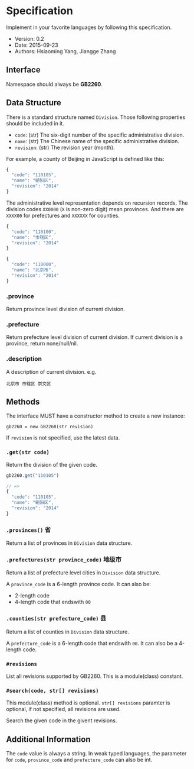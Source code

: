 # Specification

Implement in your favorite languages by following this specification.

* Version: 0.2
* Date: 2015-09-23
* Authors: Hsiaoming Yang, Jiangge Zhang


## Interface

Namespace should always be **GB2260**.

## Data Structure

There is a standard structure named `Division`. Those following properties
should be included in it.

- `code`: (str) The six-digit number of the specific administrative division.
- `name`: (str) The Chinese name of the specific administrative division.
- `revision`: (str) The revision year (month).

For example, a county of Beijing in JavaScript is defined like this:

```javascript
{
  "code": "110105",
  "name": "朝阳区",
  "revision": "2014"
}
```

The administrative level representation depends on recursion records. The
division codes `XX0000` (`X` is non-zero digit) mean provinces. And there are
`XXXX00` for prefectures and `XXXXXX` for counties.

```javascript
{
  "code": "110100",
  "name": "市辖区",
  "revision": "2014"
}
```

```javascript
{
  "code": "110000",
  "name": "北京市",
  "revision": "2014"
}
```

### .province

Return province level division of current division.

### .prefecture

Return prefecture level division of current division. If current division is a province,
return none/null/nil.

### .description

A description of current division. e.g.

```
北京市 市辖区 崇文区
```

## Methods

The interface MUST have a constructor method to create a new instance:

```
gb2260 = new GB2260(str revision)
```

If `revision` is not specified, use the latest data.


### `.get(str code)`

Return the division of the given code.

```javascript
gb2260.get("110105")

// =>
{
  "code": "110105",
  "name": "朝阳区",
  "revision": "2014"
}
```


### `.provinces()` 省

Return a list of provinces in `Division` data structure.


### `.prefectures(str province_code)` 地级市

Return a list of prefecture level cities in `Division` data structure.

A `province_code` is a 6-length province code. It can also be:

* 2-length code
* 4-length code that endswith `00`


### `.counties(str prefecture_code)` 县

Return a list of counties in `Division` data structure.

A `prefecture_code` is a 6-length code that endswith `00`. It can also be a 4-length code.


### `#revisions`

List all revisions supported by GB2260. This is a module(class) constant.


### `#search(code, str[] revisions)`

This module(class) method is optional. `str[] revisions` paramter is optional,
if not specified, all revisions are used.

Search the given code in the givent revisions.


## Additional Information

The `code` value is always a string. In weak typed languages, the parameter for `code`,
`province_code` and `prefecture_code` can also be int.
